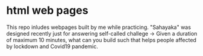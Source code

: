 # html web pages

This repo inludes webpages built by me while practicing. "Sahayaka" was designed recently just for answering self-called challege -> Given a duration of maximum 10 minutes, what can you build such that helps people affected by lockdown and Covid19 pandemic.
